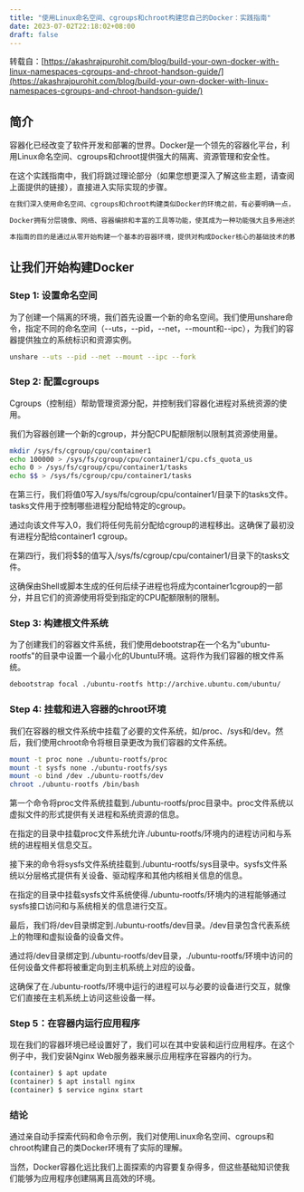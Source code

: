 ```yaml
---
title: "使用Linux命名空间、cgroups和chroot构建您自己的Docker：实践指南"
date: 2023-07-02T22:18:02+08:00
draft: false
---
```


转载自：[https://akashrajpurohit.com/blog/build-your-own-docker-with-linux-namespaces-cgroups-and-chroot-handson-guide/](https://akashrajpurohit.com/blog/build-your-own-docker-with-linux-namespaces-cgroups-and-chroot-handson-guide/)

## 简介

容器化已经改变了软件开发和部署的世界。Docker是一个领先的容器化平台，利用Linux命名空间、cgroups和chroot提供强大的隔离、资源管理和安全性。

在这个实践指南中，我们将跳过理论部分（如果您想更深入了解这些主题，请查阅上面提供的链接），直接进入实际实现的步骤。

```bash
在我们深入使用命名空间、cgroups和chroot构建类似Docker的环境之前，有必要明确一点，本实践指南并不旨在替代Docker及其功能。

Docker拥有分层镜像、网络、容器编排和丰富的工具等功能，使其成为一种功能强大且多用途的应用部署解决方案。

本指南的目的是通过从零开始构建一个基本的容器环境，提供对构成Docker核心的基础技术的教育性探索。通过这样的实践，我们旨在深入理解这些底层技术如何协同工作，实现容器化。
```

## 让我们开始构建Docker

### Step 1: 设置命名空间

为了创建一个隔离的环境，我们首先设置一个新的命名空间。我们使用unshare命令，指定不同的命名空间（--uts，--pid，--net，--mount和--ipc），为我们的容器提供独立的系统标识和资源实例。

```bash
unshare --uts --pid --net --mount --ipc --fork
```

### Step 2: 配置cgroups

Cgroups（控制组）帮助管理资源分配，并控制我们容器化进程对系统资源的使用。

我们为容器创建一个新的cgroup，并分配CPU配额限制以限制其资源使用量。

```bash
mkdir /sys/fs/cgroup/cpu/container1
echo 100000 > /sys/fs/cgroup/cpu/container1/cpu.cfs_quota_us
echo 0 > /sys/fs/cgroup/cpu/container1/tasks
echo $$ > /sys/fs/cgroup/cpu/container1/tasks
```

在第三行，我们将值0写入/sys/fs/cgroup/cpu/container1/目录下的tasks文件。tasks文件用于控制哪些进程分配给特定的cgroup。

通过向该文件写入0，我们将任何先前分配给cgroup的进程移出。这确保了最初没有进程分配给container1 cgroup。

在第四行，我们将$$的值写入/sys/fs/cgroup/cpu/container1/目录下的tasks文件。

这确保由Shell或脚本生成的任何后续子进程也将成为container1cgroup的一部分，并且它们的资源使用将受到指定的CPU配额限制的限制。

### Step 3: 构建根文件系统
为了创建我们的容器文件系统，我们使用debootstrap在一个名为"ubuntu-rootfs"的目录中设置一个最小化的Ubuntu环境。这将作为我们容器的根文件系统。

```bash
debootstrap focal ./ubuntu-rootfs http://archive.ubuntu.com/ubuntu/
```

### Step 4: 挂载和进入容器的chroot环境
我们在容器的根文件系统中挂载了必要的文件系统，如/proc、/sys和/dev。然后，我们使用chroot命令将根目录更改为我们容器的文件系统。

```bash
mount -t proc none ./ubuntu-rootfs/proc
mount -t sysfs none ./ubuntu-rootfs/sys
mount -o bind /dev ./ubuntu-rootfs/dev
chroot ./ubuntu-rootfs /bin/bash
```

第一个命令将proc文件系统挂载到./ubuntu-rootfs/proc目录中。proc文件系统以虚拟文件的形式提供有关进程和系统资源的信息。

在指定的目录中挂载proc文件系统允许./ubuntu-rootfs/环境内的进程访问和与系统的进程相关信息交互。

接下来的命令将sysfs文件系统挂载到./ubuntu-rootfs/sys目录中。sysfs文件系统以分层格式提供有关设备、驱动程序和其他内核相关信息的信息。

在指定的目录中挂载sysfs文件系统使得./ubuntu-rootfs/环境内的进程能够通过sysfs接口访问和与系统相关的信息进行交互。

最后，我们将/dev目录绑定到./ubuntu-rootfs/dev目录。/dev目录包含代表系统上的物理和虚拟设备的设备文件。

通过将/dev目录绑定到./ubuntu-rootfs/dev目录，./ubuntu-rootfs/环境中访问的任何设备文件都将被重定向到主机系统上对应的设备。

这确保了在./ubuntu-rootfs/环境中运行的进程可以与必要的设备进行交互，就像它们直接在主机系统上访问这些设备一样。

### Step 5：在容器内运行应用程序

现在我们的容器环境已经设置好了，我们可以在其中安装和运行应用程序。在这个例子中，我们安装Nginx Web服务器来展示应用程序在容器内的行为。

```bash
(container) $ apt update
(container) $ apt install nginx
(container) $ service nginx start
```

### 结论

通过亲自动手探索代码和命令示例，我们对使用Linux命名空间、cgroups和chroot构建自己的类Docker环境有了实际的理解。

当然，Docker容器化远比我们上面探索的内容要复杂得多，但这些基础知识使我们能够为应用程序创建隔离且高效的环境。